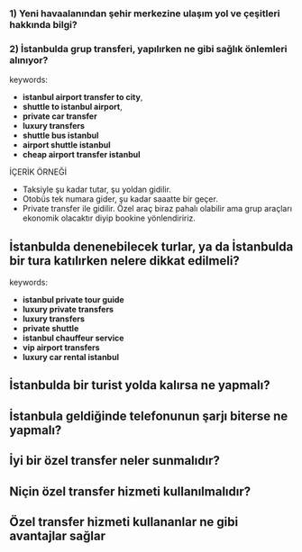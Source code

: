 ### 1) Yeni havaalanından şehir merkezine ulaşım yol ve çeşitleri hakkında bilgi?
### 2) İstanbulda grup transferi, yapılırken ne gibi sağlık önlemleri alınıyor?
keywords: 
* __istanbul airport transfer to city__,
* __shuttle to istanbul airport__,
* __private car transfer__
* __luxury transfers__
* __shuttle bus istanbul__
* __airport shuttle istanbul__
* __cheap airport transfer istanbul__


İÇERİK ÖRNEĞİ
- Taksiyle şu kadar tutar, şu yoldan gidilir.
- Otobüs tek numara gider, şu kadar saaatte bir geçer.
- Private transfer ile gidilir. Özel araç biraz pahalı olabilir ama grup araçları ekonomik olacaktır diyip bookine yönlendiririz. 





## İstanbulda denenebilecek turlar, ya da  İstanbulda bir tura katılırken nelere dikkat edilmeli?
keywords: 
* __istanbul private tour guide__
* __luxury private transfers__
* __luxury transfers__
* __private shuttle__
* __istanbul chauffeur service__
* __vip airport transfers__
* __luxury car rental istanbul__


## İstanbulda bir turist yolda kalırsa ne yapmalı? 

## İstanbula geldiğinde telefonunun şarjı biterse ne yapmalı?

## İyi bir özel transfer neler sunmalıdır?

## Niçin özel transfer hizmeti kullanılmalıdır?

## Özel transfer hizmeti kullananlar ne gibi avantajlar sağlar
